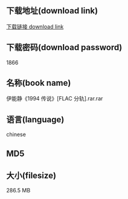 ## 下载地址(download link)
[下载链接 download link](https://tutu365.netlify.app/?s=%E4%BC%8A%E8%83%BD%E9%9D%99%E3%80%8A1994+%E4%BC%A0%E8%AF%B4%E3%80%8B%5BFLAC+%E5%88%86%E8%BD%A8%5D.rar)

## 下载密码(download password)
1866

## 名称(book name)
伊能静《1994 传说》[FLAC 分轨].rar.rar

## 语言(language)
chinese

## MD5


## 大小(filesize)
286.5 MB
